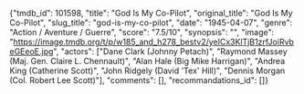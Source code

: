 {"tmdb_id": 101598, "title": "God Is My Co-Pilot", "original_title": "God Is My Co-Pilot", "slug_title": "god-is-my-co-pilot", "date": "1945-04-07", "genre": "Action / Aventure / Guerre", "score": "7.5/10", "synopsis": "", "image": "https://image.tmdb.org/t/p/w185_and_h278_bestv2/yeICx3KlTjB1zrfJoiRvbeGEeoE.jpg", "actors": ["Dane Clark (Johnny Petach)", "Raymond Massey (Maj. Gen. Claire L. Chennault)", "Alan Hale (Big Mike Harrigan)", "Andrea King (Catherine Scott)", "John Ridgely (David 'Tex' Hill)", "Dennis Morgan (Col. Robert Lee Scott)"], "comments": [], "recommandations_id": []}